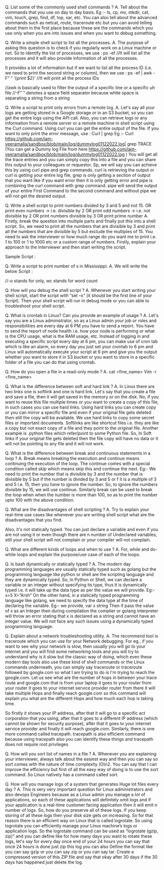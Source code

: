 Q. List some of the commonly used shell commands ?
A. Tell about the commands that you use on day to day basis. Eg :- ls, cp, mv, mkdir, cat, vim, touch, grep, find, df, top, sar,  etc. 
You can also tell about the advanced commands such as netcat, route, traceroute etc but you can avoid telling about them in the first place because these are the commands which you use only when you are into issues and when you want to debug something.

Q. Write a simple shell script to list all the processes.
A. The purpose of asking this question is to check if you regularly work on a Linux machine or not.
So to identify the list of processes, we use :
ps -ef
//It will list all the processes and it will also provide information of all the processes.
 
It provides a lot of information but if we want to list all the process ID (i.e. we need to print the second string or column), then we use :
ps -ef | awk -F” ” ‘{print $2}’
//It will print all the process IDs
 
//awk is basically used to filter the output of a specific line or a specific uh file
//-F” ” denotes a space field separator because white space is separating a string from a string

Q. Write a script to print only errors from a remote log.
A. Let's say all your logs are getting stored in a Google storage or in an S3 bucket, so you can get the entire logs using the API call. Also, you can retrieve logs or any information from a remote server or a remote machine in shell script using the Curl command. Using curl you can get the entire output of the file. If you want to only print the error message, use :
Curl <log file Url> | grep <specific Error type>
Eg :- Curl https://github.com/iam-veeramalla/sandbox/blob/main/log/dummylog01122022.log| grep TRACE
(You can get a Dummy log File from here https://github.com/iam-veeramalla/sandbox/blob/main/log/dummylog01122022.log )
You will get all the trace entries and you can simply copy this into a file and you can share this output to your colleagues or requestor.
Sp, we will say you can achieve this by using curl pipe and grep commands. curl is retrieving the output or curl is getting your entire log file, grep is only getting a section of output that you want like if you want error then it is only getting error and pipe is combining the curl command with grep command. pipe will send the output of your entire First Command to the second command and without pipe we will not get the desired output.

Q. Write a shell script to print numbers divided by 3 and 5 and not 15.
OR print even numbers -> i.e. divisible by 2
OR print odd numbers -> i.e. not divisible by 2
OR print numbers divisible by 3 
OR print prime number
A. Firstly, break the question into multiple parts and finally put this into a shell script. So, we need to print all the numbers that are divisible by 3 and print all the numbers that are divisible by 5 but exclude the multiples of 15. You need to ask the interviewer or how much range do you want me to print i.e. 1 to 100 or 1 to 1000 etc or a custom range of numbers. Firstly, explain your approach to the Interviewer and then start writing the script. 
 
Sample Script :
 

Q. Write a script to print number of s in Mississippi.
A. We will write the below Script :
 
//-o stands for only, wc stands for word count

Q. How will you debug the shell script ?
A. Whenever you start writing your shell script, start the script with “set –x” (it should be the first line of your Script). Then your shell script will run in debug mode or you can able to troubleshoot your shell script.

Q. What is crontab in Linux? Can you provide an example of usage ?
A. Let's say you are a Linux administrator, so as a Linux admin your job or roles and responsibilities are every day at 6 PM you have to send a report. You have to send the report of node health i.e. how your node is performing or what is the CPU usage, what is the RAM usage, etc. Instead of logging in and executing a specific script every day at 6 pm, you can make use of cron tab which is like an alarm, so every day you just set your crontab to 6 pm and Linux will automatically execute your script at 6 pm and give you the output whether you want to store it in S3 bucket or you want to store in a specific folder of a file you can do that using crontab.

Q. How do you open a file in a read-only mode ?
A. cat <fine_name>
Vim -r <fine_name>

Q. What is the difference between soft and hard link ?
A. In Linux there are two links one is softlink and one is hard link. Let's say that you create a file and save a file, then it will get saved in the memory or on the disk. No, if you want to reuse this file multiple times or you want to create a copy of this file, in such cases you can use hard links. Using hard links you can create copy or you can mirror a specific file and even if your original file gets deleted then still the copy will be available. We use hard links to copy some secret files or important documents. Softlinks are like shortcut files i.e. they are like a copy but not exact copy of a file and they point to the original file. Another example is .python files which refer/point to some Python file. So, In Soft links if your original file gets deleted then the file copy will have no data or it will not be pointing to any file and it will not work.

Q. What is the difference between break and continuous statements in a loop ?
A. Break means breaking the execution and continue means continuing the execution of the loop. The continue comes with a special condition called skip which means skip this and continue the next. 
Eg:- We need to print the number that is divisible by 3 and the number that is divisible by 5 but if the number is divided by 3 and 5 or f it is a multiple of 3 and 5 i.e.  15, then  you have to ignore the number. So, to ignore the numbers divisible by 15, we will use continue. Similarly break can be used to break the loop when when the number is more than 100, so as to print the number upto 100 with the above condition.

Q. What are the disadvantages of shell scripting ?
A. Try to explain your real-time use cases like whenever you are writing shell script what are the disadvantages that you find.
 
Also, it's not statically typed. You can just declare a variable and even if you are not using it or even though there are n number of Undeclared variables, still your shell script will not complain or your compiler will not complain.

Q. What are different kinds of loops and when to use ? 
A. For, while and do-while loops and explain the purpose/use case of each of the loops. 

Q. Is bash dynamically or statically typed ?
A. The modern day programming languages are usually statically typed such as golang but the programming language like python or shell are the scripting language and they are dynamically typed.
So, in Python or Shell, we can declare a variable or an integer without specifying its type, thus it is dynamically typed i.e. it will take up the data type as per the value we will provide.
Eg:- x=5
X=”Arsh”
On the other hand, in a statically typed programming language like golang, we need to specify the data type at the time of declaring the variable.
Eg:- we provide, var x string
Then if pass the value of x as an Integer then during compilation the complier or golang interpreter will throw an error stating that x is declared as a string and cannot have an integer value. We will not face any such issues using a dynamically typed programming language.

Q. Explain about a network troubleshooting utility.
A. The recommend tool is traceroute which you can use for your Network debugging. For eg., if you want to see why your network is slow, then usually you will go to your internet and you will find some networking tools and you will try to understand why is it slow but the classic way of doing, which even these modern day tools also use these kind of shell commands or the Linux commands underneath, you can simply say traceroute or traceroute followed by google.com so what I am trying to do is I'm trying to reach the google.com. Let us see what are the number of hops in between your trace route and google.com that is from your laptop it goes to your router from your router it goes to your internet service provider router from there it will take multiple Hops and finally reach google.com so this command will explain you what are the different Hops and how much each hop is taking time.
 
So firstly it shows your IP address, after that it will go to a specific act corporation that you using, after that it goes to a different IP address (which cannot be shown for security purpose), after that it goes to your internet service provider and finally it will reach google.com.
Similarly, there is one more command called tracepath. tracepath is also efficient command because using tracepath also you can identify these things and tracepath does not require root privileges 

Q. How will you sort list of names in a file ?
A. Whenever you are explaining your interviewer,  always talk about the easiest way and then you can say so sort comes with the nature of time complexity (O)n2. You can say that I can improve the efficiency but first of all the easy way of doing is to use the sort command. So Linux natively has a command called sort.

Q. How will you manage logs of a system that generates Huge lot files every day ?
A. This is very very important question for Linux administrators and also devops Engineers because as a Linux admin you manage a lot of applications, so each of these applications will definitely omit logs and if your application is a real-time customer facing application then  it will emit n number of logs. So, how do you preserve all of these logs. If you keep storing of all these logs then your disk size gets on increasing. So for that reason there is an efficient way on Linux that is called logrotate. So using logrotate you can efficiently manage your Linux machine’s logs or application logs. So the logrotate command can be used as “logrotate (gzip, zip)” and you can define like for how many days you want to rotate these logs, let's say for every day once end of your 24 hours you can say that once 24 hours is done just zip this log you can also Define the format like you can say gzip or you can say zip or you can say tar. Create a compressed version of this ZIP file and say that okay after 30 days if the 30 days has happened just delete the log.



